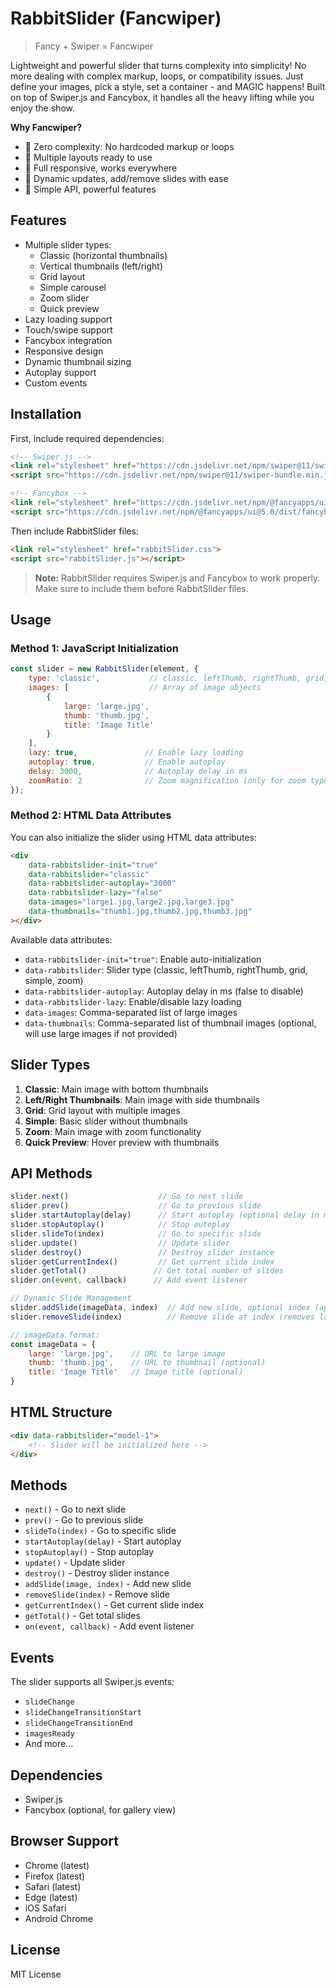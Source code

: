# RabbitSlider (Fancwiper)

> Fancy + Swiper = Fancwiper

Lightweight and powerful slider that turns complexity into simplicity! No more dealing with complex markup, loops, or compatibility issues. Just define your images, pick a style, set a container - and MAGIC happens! Built on top of Swiper.js and Fancybox, it handles all the heavy lifting while you enjoy the show.

**Why Fancwiper?**
- 🚀 Zero complexity: No hardcoded markup or loops
- 🎨 Multiple layouts ready to use
- 📱 Full responsive, works everywhere
- 🔄 Dynamic updates, add/remove slides with ease
- 🎯 Simple API, powerful features

## Features
- Multiple slider types:
  - Classic (horizontal thumbnails)
  - Vertical thumbnails (left/right)
  - Grid layout
  - Simple carousel
  - Zoom slider
  - Quick preview
- Lazy loading support
- Touch/swipe support
- Fancybox integration
- Responsive design
- Dynamic thumbnail sizing
- Autoplay support
- Custom events

## Installation

First, include required dependencies:
```html
<!-- Swiper.js -->
<link rel="stylesheet" href="https://cdn.jsdelivr.net/npm/swiper@11/swiper-bundle.min.css">
<script src="https://cdn.jsdelivr.net/npm/swiper@11/swiper-bundle.min.js"></script>

<!-- Fancybox -->
<link rel="stylesheet" href="https://cdn.jsdelivr.net/npm/@fancyapps/ui@5.0/dist/fancybox/fancybox.css">
<script src="https://cdn.jsdelivr.net/npm/@fancyapps/ui@5.0/dist/fancybox/fancybox.umd.js"></script>
```

Then include RabbitSlider files:
```html
<link rel="stylesheet" href="rabbitSlider.css">
<script src="rabbitSlider.js"></script>
```

> **Note:** RabbitSlider requires Swiper.js and Fancybox to work properly. Make sure to include them before RabbitSlider files.

## Usage

### Method 1: JavaScript Initialization
```javascript
const slider = new RabbitSlider(element, {
    type: 'classic',           // classic, leftThumb, rightThumb, grid, simple, zoom
    images: [                  // Array of image objects
        {
            large: 'large.jpg',
            thumb: 'thumb.jpg',
            title: 'Image Title'
        }
    ],
    lazy: true,               // Enable lazy loading
    autoplay: true,           // Enable autoplay
    delay: 3000,              // Autoplay delay in ms
    zoomRatio: 2              // Zoom magnification (only for zoom type)
});
```

### Method 2: HTML Data Attributes
You can also initialize the slider using HTML data attributes:
```html
<div 
    data-rabbitslider-init="true"
    data-rabbitslider="classic"
    data-rabbitslider-autoplay="3000"
    data-rabbitslider-lazy="false"
    data-images="large1.jpg,large2.jpg,large3.jpg"
    data-thumbnails="thumb1.jpg,thumb2.jpg,thumb3.jpg"
></div>
```

Available data attributes:
- `data-rabbitslider-init="true"`: Enable auto-initialization
- `data-rabbitslider`: Slider type (classic, leftThumb, rightThumb, grid, simple, zoom)
- `data-rabbitslider-autoplay`: Autoplay delay in ms (false to disable)
- `data-rabbitslider-lazy`: Enable/disable lazy loading
- `data-images`: Comma-separated list of large images
- `data-thumbnails`: Comma-separated list of thumbnail images (optional, will use large images if not provided)

## Slider Types

1. **Classic**: Main image with bottom thumbnails
2. **Left/Right Thumbnails**: Main image with side thumbnails
3. **Grid**: Grid layout with multiple images
4. **Simple**: Basic slider without thumbnails
5. **Zoom**: Main image with zoom functionality
6. **Quick Preview**: Hover preview with thumbnails

## API Methods

```javascript
slider.next()                    // Go to next slide
slider.prev()                    // Go to previous slide
slider.startAutoplay(delay)      // Start autoplay (optional delay in ms)
slider.stopAutoplay()            // Stop autoplay
slider.slideTo(index)            // Go to specific slide
slider.update()                  // Update slider
slider.destroy()                 // Destroy slider instance
slider.getCurrentIndex()         // Get current slide index
slider.getTotal()               // Get total number of slides
slider.on(event, callback)      // Add event listener

// Dynamic Slide Management
slider.addSlide(imageData, index)  // Add new slide, optional index (append if not specified)
slider.removeSlide(index)          // Remove slide at index (removes last if index not specified)

// imageData format:
const imageData = {
    large: 'large.jpg',    // URL to large image
    thumb: 'thumb.jpg',    // URL to thumbnail (optional)
    title: 'Image Title'   // Image title (optional)
}
```

## HTML Structure

```html
<div data-rabbitslider="model-1">
    <!-- Slider will be initialized here -->
</div>
```

## Methods
- `next()` - Go to next slide
- `prev()` - Go to previous slide
- `slideTo(index)` - Go to specific slide
- `startAutoplay(delay)` - Start autoplay
- `stopAutoplay()` - Stop autoplay
- `update()` - Update slider
- `destroy()` - Destroy slider instance
- `addSlide(image, index)` - Add new slide
- `removeSlide(index)` - Remove slide
- `getCurrentIndex()` - Get current slide index
- `getTotal()` - Get total slides
- `on(event, callback)` - Add event listener

## Events
The slider supports all Swiper.js events:
- `slideChange`
- `slideChangeTransitionStart`
- `slideChangeTransitionEnd`
- `imagesReady`
- And more...

## Dependencies
- Swiper.js
- Fancybox (optional, for gallery view)

## Browser Support
- Chrome (latest)
- Firefox (latest)
- Safari (latest)
- Edge (latest)
- iOS Safari
- Android Chrome

## License
MIT License
